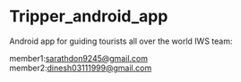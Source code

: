 # Tripper_android_app
Android app for guiding tourists all over the world
IWS team:

member1:sarathdon9245@gmail.com
member2:dinesh03111999@gmail.com
